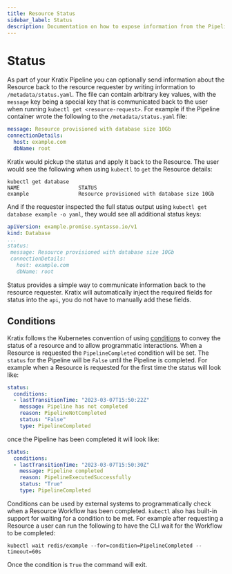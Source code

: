 ```yaml
---
title: Resource Status
sidebar_label: Status
description: Documentation on how to expose information from the Pipeline to the Platform user through the Resource Status field
---
```


# Status

As part of your Kratix Pipeline you can optionally send information about the Resource
back to the resource requester by writing information to
`/metadata/status.yaml`. The file can contain arbitrary key values, with the
`message` key being a special key that is communicated back to the user when
running `kubectl get <resource-request>`. For example if the Pipeline container wrote the
following to the `/metadata/status.yaml` file:

 ```yaml
 message: Resource provisioned with database size 10Gb
 connectionDetails:
   host: example.com
   dbName: root
 ```

Kratix would pickup the status and apply it back to the Resource. The
user would see the following when using `kubectl` to `get` the Resource details:

```shell
kubectl get database
NAME                   STATUS
example                Resource provisioned with database size 10Gb
```

And if the requester inspected the full status output using `kubectl get database example -o yaml`, they would see all additional status keys:

```yaml
apiVersion: example.promise.syntasso.io/v1
kind: Database
...
status:
 message: Resource provisioned with database size 10Gb
 connectionDetails:
   host: example.com
   dbName: root
```

Status provides a simple way to communicate information back to the resource requester. Kratix will automatically inject the required fields for status into the `api`, you do not have to manually add these fields.

## Conditions

Kratix follows the Kubernetes convention of using
[conditions](https://kubernetes.io/docs/concepts/workloads/pods/pod-lifecycle/#container-states)
to convey the status of a resource and to allow programmatic interactions. When
a Resource is requested the `PipelineCompleted` condition will be set. The
`status` for the Pipeline will be `False` until the Pipeline is completed. For
example when a Resource is requested for the first time the status will
look like:

```yaml
status:
  conditions:
  - lastTransitionTime: "2023-03-07T15:50:22Z"
    message: Pipeline has not completed
    reason: PipelineNotCompleted
    status: "False"
    type: PipelineCompleted
```

once the Pipeline has been completed it will look like:

```yaml
status:
  conditions:
  - lastTransitionTime: "2023-03-07T15:50:30Z"
    message: Pipeline completed
    reason: PipelineExecutedSuccessfully
    status: "True"
    type: PipelineCompleted
```

Conditions can be used by external systems to programmatically check when a
Resource Workflow has been completed. `kubectl` also has built-in support
for waiting for a condition to be met. For example after requesting a Resource
a user can run the following to have the CLI wait for the Workflow to be
completed:
```
kubectl wait redis/example --for=condition=PipelineCompleted --timeout=60s
```

Once the condition is `True` the command will exit.
